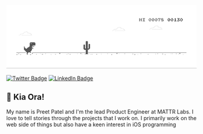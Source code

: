 ![](https://github.com/preetpatel/preetpatel/blob/master/run.gif)

[![Twitter Badge](https://img.shields.io/badge/Twitter-1CA2F1?style=for-the-badge&logo=twitter&logoColor=white)](https://twitter.com/itspreetpatel)
[![LinkedIn Badge](https://img.shields.io/badge/LinkedIn-0D76A8?style=for-the-badge&logo=linkedin&logoColor=white)](https://www.linkedin.com/in/iampreet)

## 👋 Kia Ora! 

My name is Preet Patel and I'm the lead Product Engineer at MATTR Labs. I love to tell stories through the projects that I work on. I primarily work on the web side of things but also have a keen interest in iOS programming

